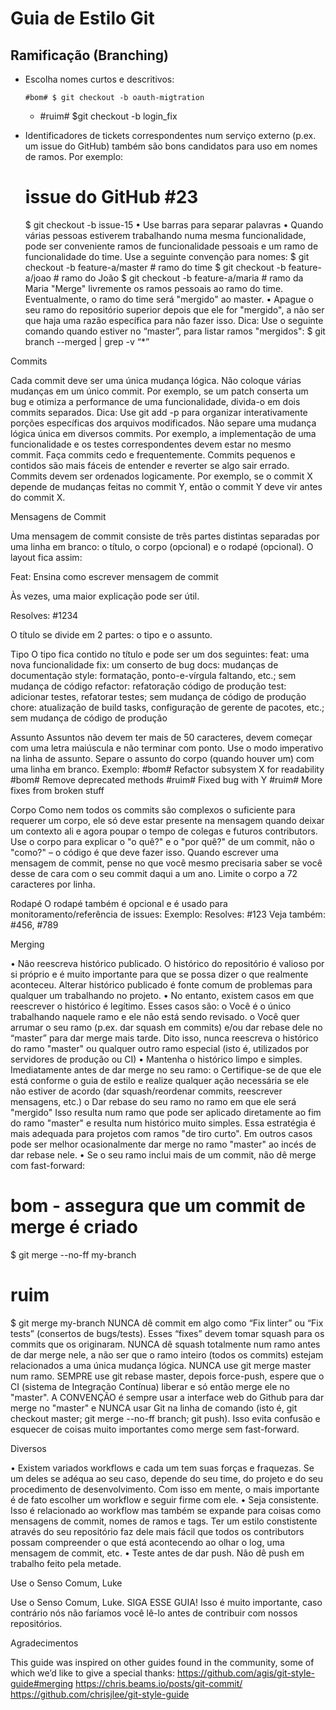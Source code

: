 # Guia de Estilo Git

## Ramificação (Branching)

- Escolha nomes curtos e descritivos:

      #bom# $ git checkout -b oauth-migtration
	- #ruim# $git checkout -b login_fix
- Identificadores de tickets correspondentes num serviço externo (p.ex. um issue do GitHub) também são bons candidatos para uso em nomes de ramos. Por exemplo:
	# issue do GitHub #23
	$ git checkout -b issue-15
•	Use barras para separar palavras
•	Quando várias pessoas estiverem trabalhando numa mesma funcionalidade, pode ser conveniente ramos de funcionalidade pessoais e um ramo de funcionalidade do time. Use a seguinte convenção para nomes:
	$ git checkout -b feature-a/master # ramo do time
	$ git checkout -b feature-a/joao # ramo do João
	$ git checkout -b feature-a/maria # ramo da Maria
	"Merge" livremente os ramos pessoais ao ramo do time. Eventualmente, o ramo do time será "mergido" ao master.
•	Apague o seu ramo do repositório superior depois que ele for "mergido", a não ser que haja uma razão específica para não fazer isso.
	Dica: Use o seguinte comando quando estiver no “master”, para listar ramos "mergidos": 
	$ git branch --merged | grep -v “\*”

Commits

Cada commit deve ser uma única mudança lógica. Não coloque várias mudanças em um único commit. Por exemplo, se um patch conserta um bug e otimiza a performance de uma funcionalidade, divida-o em dois commits separados.
Dica: Use git add -p para organizar interativamente porções específicas dos arquivos modificados.
Não separe uma mudança lógica única em diversos commits. Por exemplo, a implementação de uma funcionalidade e os testes correspondentes devem estar no mesmo commit.
Faça commits cedo e frequentemente. Commits pequenos e contidos são mais fáceis de entender e reverter se algo sair errado.
Commits devem ser ordenados logicamente. Por exemplo, se o commit X depende de mudanças feitas no commit Y, então o commit Y deve vir antes do commit X.

Mensagens de Commit

Uma mensagem de commit consiste de três partes distintas separadas por uma linha em branco: o título, o corpo (opcional) e o rodapé (opcional). O layout fica assim:

Feat: Ensina como escrever mensagem de commit

Às vezes, uma maior explicação pode ser útil.

Resolves: #1234

O título se divide em 2 partes: o tipo e o assunto.

Tipo
O tipo fica contido no título e pode ser um dos seguintes:
feat: uma nova funcionalidade
fix: um conserto de bug
docs: mudanças de documentação
style: formatação, ponto-e-vírgula faltando, etc.; sem mudança de código
refactor: refatoração código de produção
test: adicionar testes, refatorar testes; sem mudança de código de produção
chore: atualização de build tasks, configuração de gerente de pacotes, etc.; sem mudança de código de produção

Assunto
Assuntos não devem ter mais de 50 caracteres, devem começar com uma letra maiúscula e não terminar com ponto. Use o modo imperativo na linha de assunto. Separe o assunto do corpo (quando houver um) com uma linha em branco.
Exemplo: #bom# Refactor subsystem X for readability #bom# Remove deprecated methods #ruim# Fixed bug with Y #ruim# More fixes from broken stuff

Corpo
Como nem todos os commits são complexos o suficiente para requerer um corpo, ele só deve estar presente na mensagem quando deixar um contexto ali e agora poupar o tempo de colegas e futuros contributors. 
Use o corpo para explicar o "o quê?" e o "por quê?" de um commit, não o "como?" – o código é que deve fazer isso. 
Quando escrever uma mensagem de commit, pense no que você mesmo precisaria saber se você desse de cara com o seu commit daqui a um ano.
Limite o corpo a 72 caracteres por linha.

Rodapé
O rodapé também é opcional e é usado para monitoramento/referência de issues:
Exemplo: 
Resolves: #123
Veja também: #456, #789

Merging

•	Não reescreva histórico publicado. O histórico do repositório é valioso por si próprio e é muito importante para que se possa dizer o que realmente aconteceu. Alterar histórico publicado é fonte comum de problemas para qualquer um trabalhando no projeto.
•	No entanto, existem casos em que reescrever o histórico é legítimo. Esses casos são:
o	Você é o único trabalhando naquele ramo e ele não está sendo revisado.
o	Você quer arrumar o seu ramo (p.ex. dar squash em commits) e/ou dar rebase dele no “master” para dar merge mais tarde.
Dito isso, nunca reescreva o histórico do ramo "master" ou qualquer outro ramo especial (isto é, utilizados por servidores de produção ou CI)
•	Mantenha o histórico limpo e simples. Imediatamente antes de dar merge no seu ramo:
o	Certifique-se de que ele está conforme o guia de estilo e realize qualquer ação necessária se ele não estiver de acordo (dar squash/reordenar commits, reescrever mensagens, etc.)
o	Dar rebase do seu ramo no ramo em que ele será "mergido"
Isso resulta num ramo que pode ser aplicado diretamente ao fim do ramo "master" e resulta num histórico muito simples.
Essa estratégia é mais adequada para projetos com ramos "de tiro curto". Em outros casos pode ser melhor ocasionalmente dar merge no ramo "master" ao incés de dar rebase nele.
•	Se o seu ramo inclui mais de um commit, não dê merge com fast-forward:
# bom - assegura que um commit de merge é criado
$ git merge --no-ff my-branch
# ruim
$ git merge my-branch
NUNCA dê commit em algo como “Fix linter” ou “Fix tests” (consertos de bugs/tests). Esses “fixes” devem tomar squash para os commits que os originaram.
NUNCA dê squash totalmente num ramo antes de dar merge nele, a não ser que o ramo inteiro (todos os commits) estejam relacionados a uma única mudança lógica.
NUNCA use git merge master num ramo. SEMPRE use git rebase master, depois force-push, espere que o CI (sistema de Integração Contínua) liberar e só então merge ele no "master".
A CONVENÇÃO é sempre usar a interface web do Github para dar merge no "master" e NUNCA usar Git na linha de comando (isto é, git checkout master; git merge --no-ff branch; git push). Isso evita confusão e esquecer de coisas muito importantes como merge sem fast-forward.

Diversos

•	Existem variados workflows e cada um tem suas forças e fraquezas. Se um deles se adéqua ao seu caso, depende do seu time, do projeto e do seu procedimento de desenvolvimento.
Com isso em mente, o mais importante é de fato escolher um workflow e seguir firme com ele.
•	Seja consistente. Isso é relacionado ao workflow mas também se expande para coisas como mensagens de commit, nomes de ramos e tags. Ter um estilo constistente através do seu repositório faz dele mais fácil que todos os contributors possam compreender o que está acontecendo ao olhar o log, uma mensagem de commit, etc.
•	Teste antes de dar push. Não dê push em trabalho feito pela metade.

Use o Senso Comum, Luke

Use o Senso Comum, Luke. SIGA ESSE GUIA! Isso é muito importante, caso contrário nós não faríamos você lê-lo antes de contribuir com nossos repositórios.

Agradecimentos

This guide was inspired on other guides found in the community, some of which we’d like to give a special thanks:
https://github.com/agis/git-style-guide#merging
https://chris.beams.io/posts/git-commit/
https://github.com/chrisjlee/git-style-guide
